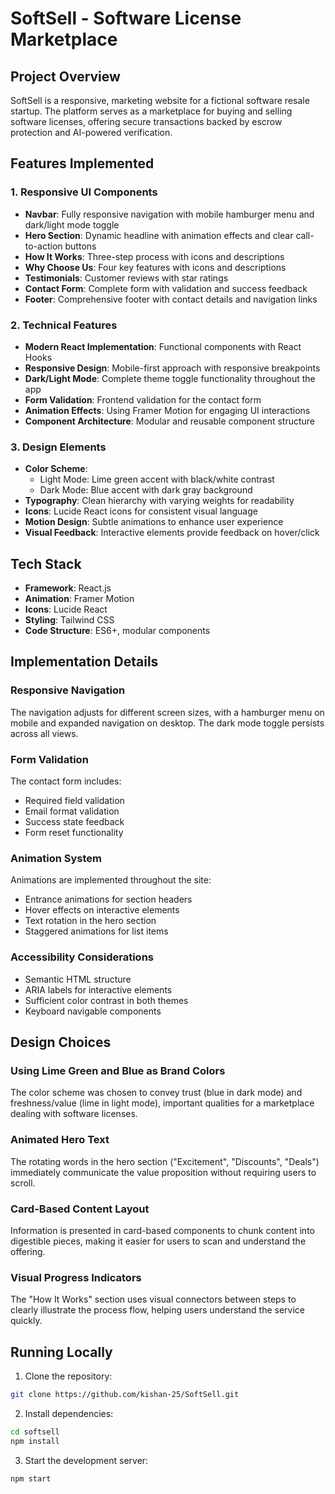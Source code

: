 # SoftSell - Software License Marketplace

## Project Overview
SoftSell is a responsive, marketing website for a fictional software resale startup. The platform serves as a marketplace for buying and selling software licenses, offering secure transactions backed by escrow protection and AI-powered verification.

## Features Implemented

### 1. Responsive UI Components
- **Navbar**: Fully responsive navigation with mobile hamburger menu and dark/light mode toggle
- **Hero Section**: Dynamic headline with animation effects and clear call-to-action buttons
- **How It Works**: Three-step process with icons and descriptions
- **Why Choose Us**: Four key features with icons and descriptions
- **Testimonials**: Customer reviews with star ratings
- **Contact Form**: Complete form with validation and success feedback
- **Footer**: Comprehensive footer with contact details and navigation links

### 2. Technical Features
- **Modern React Implementation**: Functional components with React Hooks
- **Responsive Design**: Mobile-first approach with responsive breakpoints
- **Dark/Light Mode**: Complete theme toggle functionality throughout the app
- **Form Validation**: Frontend validation for the contact form
- **Animation Effects**: Using Framer Motion for engaging UI interactions
- **Component Architecture**: Modular and reusable component structure

### 3. Design Elements
- **Color Scheme**: 
  - Light Mode: Lime green accent with black/white contrast
  - Dark Mode: Blue accent with dark gray background
- **Typography**: Clean hierarchy with varying weights for readability
- **Icons**: Lucide React icons for consistent visual language
- **Motion Design**: Subtle animations to enhance user experience
- **Visual Feedback**: Interactive elements provide feedback on hover/click

## Tech Stack
- **Framework**: React.js
- **Animation**: Framer Motion
- **Icons**: Lucide React
- **Styling**: Tailwind CSS
- **Code Structure**: ES6+, modular components

## Implementation Details

### Responsive Navigation
The navigation adjusts for different screen sizes, with a hamburger menu on mobile and expanded navigation on desktop. The dark mode toggle persists across all views.

### Form Validation
The contact form includes:
- Required field validation
- Email format validation
- Success state feedback
- Form reset functionality

### Animation System
Animations are implemented throughout the site:
- Entrance animations for section headers
- Hover effects on interactive elements
- Text rotation in the hero section
- Staggered animations for list items

### Accessibility Considerations
- Semantic HTML structure
- ARIA labels for interactive elements
- Sufficient color contrast in both themes
- Keyboard navigable components

## Design Choices

### Using Lime Green and Blue as Brand Colors
The color scheme was chosen to convey trust (blue in dark mode) and freshness/value (lime in light mode), important qualities for a marketplace dealing with software licenses.

### Animated Hero Text
The rotating words in the hero section ("Excitement", "Discounts", "Deals") immediately communicate the value proposition without requiring users to scroll.

### Card-Based Content Layout
Information is presented in card-based components to chunk content into digestible pieces, making it easier for users to scan and understand the offering.

### Visual Progress Indicators
The "How It Works" section uses visual connectors between steps to clearly illustrate the process flow, helping users understand the service quickly.

## Running Locally
1. Clone the repository:
```bash
git clone https://github.com/kishan-25/SoftSell.git
```
2. Install dependencies:
```bash
cd softsell
npm install
```
3. Start the development server:
```bash
npm start
```